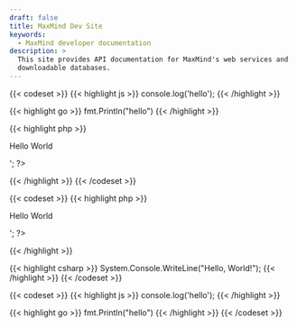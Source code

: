 ```yaml
---
draft: false
title: MaxMind Dev Site
keywords:
  - MaxMind developer documentation
description: >
  This site provides API documentation for MaxMind's web services and
  downloadable databases.
---
```



{{< codeset >}}
  {{< highlight js >}}
console.log('hello');
  {{< /highlight >}}

  {{< highlight go >}}
fmt.Println("hello")
  {{< /highlight >}}

  {{< highlight php >}}
<?php echo '<p>Hello World</p>'; ?>
  {{< /highlight >}}
{{< /codeset >}}

{{< codeset >}}
  {{< highlight php >}}
<?php echo '<p>Hello World</p>'; ?>
  {{< /highlight >}}

  {{< highlight csharp >}}
System.Console.WriteLine("Hello, World!");
  {{< /highlight >}}
{{< /codeset >}}

{{< codeset >}}
  {{< highlight js >}}
console.log('hello');
  {{< /highlight >}}

  {{< highlight go >}}
fmt.Println("hello")
  {{< /highlight >}}
{{< /codeset >}}
